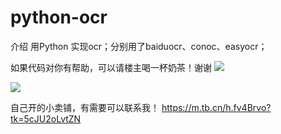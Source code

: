 # python-ocr

介绍
用Python 实现ocr；分别用了baiduocr、conoc、easyocr；

如果代码对你有帮助，可以请楼主喝一杯奶茶！谢谢
![](https://thumbnail1.baidupcs.com/thumbnail/d4eb61d8en0f12630a7afd8bc248c759?fid=2818820034-250528-524327418268765&rt=pr&sign=FDTAER-DCb740ccc5511e5e8fedcff06b081203-OZ3puuDsM8OobYd90zAs7XhXiyw%3d&expires=8h&chkbd=0&chkv=0&dp-logid=8710407056459182372&dp-callid=0&time=1656234000&size=c1440_u900&quality=90&vuk=2818820034&ft=image&autopolicy=1)

![](https://thumbnail1.baidupcs.com/thumbnail/627100d01r5692620e9f6531a9c943d3?fid=2818820034-250528-765341854805043&rt=pr&sign=FDTAER-DCb740ccc5511e5e8fedcff06b081203-fke%2fkLw5D8CMeaJkGN3NgUJYLhk%3d&expires=8h&chkbd=0&chkv=0&dp-logid=8710407056459182372&dp-callid=0&time=1656234000&size=c1440_u900&quality=90&vuk=2818820034&ft=image&autopolicy=1)

自己开的小卖铺，有需要可以联系我！
https://m.tb.cn/h.fv4Brvo?tk=5cJU2oLvtZN